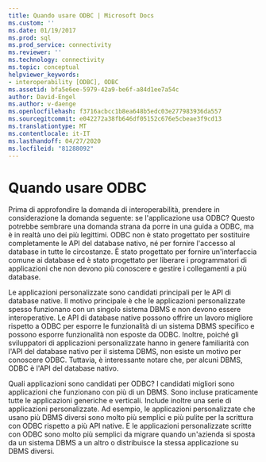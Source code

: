 ```yaml
---
title: Quando usare ODBC | Microsoft Docs
ms.custom: ''
ms.date: 01/19/2017
ms.prod: sql
ms.prod_service: connectivity
ms.reviewer: ''
ms.technology: connectivity
ms.topic: conceptual
helpviewer_keywords:
- interoperability [ODBC], ODBC
ms.assetid: bfa5e6ee-5979-42a9-be6f-a84d1ee7a54c
author: David-Engel
ms.author: v-daenge
ms.openlocfilehash: f3716acbcc1b8ea648b5edc03e277983936da557
ms.sourcegitcommit: e042272a38fb646df05152c676e5cbeae3f9cd13
ms.translationtype: MT
ms.contentlocale: it-IT
ms.lasthandoff: 04/27/2020
ms.locfileid: "81288092"
---
```

# <a name="is-odbc-the-answer"></a>Quando usare ODBC
Prima di approfondire la domanda di interoperabilità, prendere in considerazione la domanda seguente: se l'applicazione usa ODBC? Questo potrebbe sembrare una domanda strana da porre in una guida a ODBC, ma è in realtà uno dei più legittimi. ODBC non è stato progettato per sostituire completamente le API del database nativo, né per fornire l'accesso al database in tutte le circostanze. È stato progettato per fornire un'interfaccia comune ai database ed è stato progettato per liberare i programmatori di applicazioni che non devono più conoscere e gestire i collegamenti a più database.  
  
 Le applicazioni personalizzate sono candidati principali per le API di database native. Il motivo principale è che le applicazioni personalizzate spesso funzionano con un singolo sistema DBMS e non devono essere interoperative. Le API di database native possono offrire un lavoro migliore rispetto a ODBC per esporre le funzionalità di un sistema DBMS specifico e possono esporre funzionalità non esposte da ODBC. Inoltre, poiché gli sviluppatori di applicazioni personalizzate hanno in genere familiarità con l'API del database nativo per il sistema DBMS, non esiste un motivo per conoscere ODBC. Tuttavia, è interessante notare che, per alcuni DBMS, ODBC è l'API del database nativo.  
  
 Quali applicazioni sono candidati per ODBC? I candidati migliori sono applicazioni che funzionano con più di un DBMS. Sono incluse praticamente tutte le applicazioni generiche e verticali. Include inoltre una serie di applicazioni personalizzate. Ad esempio, le applicazioni personalizzate che usano più DBMS diversi sono molto più semplici e più pulite per la scrittura con ODBC rispetto a più API native. E le applicazioni personalizzate scritte con ODBC sono molto più semplici da migrare quando un'azienda si sposta da un sistema DBMS a un altro o distribuisce la stessa applicazione su DBMS diversi.
